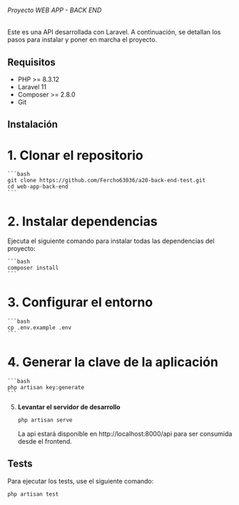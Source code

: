 ###### Proyecto WEB APP - BACK END ######

Este es una API desarrollada con Laravel. A continuación, se detallan los pasos para instalar y poner en marcha el proyecto.

## Requisitos

-   PHP >= 8.3.12
-   Laravel 11
-   Composer >= 2.8.0
-   Git

## Instalación

# 1.  **Clonar el repositorio**

    ```bash
    git clone https://github.com/Fercho63036/a20-back-end-test.git
    cd web-app-back-end
    ```

# 2.  **Instalar dependencias**
Ejecuta el siguiente comando para instalar todas las dependencias del proyecto:

    ```bash
    composer install
    ```

# 3.  **Configurar el entorno**

    ```bash
    cp .env.example .env
    ```

# 4.  **Generar la clave de la aplicación**

    ```bash
    php artisan key:generate
    ```

5.  **Levantar el servidor de desarrollo**

    ```bash
    php artisan serve
    ```

    La api estará disponible en http://localhost:8000/api para ser consumida desde el frontend.

## Tests

Para ejecutar los tests, use el siguiente comando:

```bash
php artisan test
```

